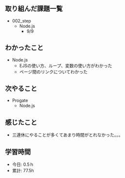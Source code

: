 ## 取り組んだ課題一覧
- 002_step
  - Node.js
    - 9/9
   
## わかったこと
- Node.js
  - EJSの使い方、ループ、変数の使い方がわかった
  - ページ間のリンクについてわかった
 
## 次やること
- Progate
  - Node.js
    
## 感じたこと
- 三連休にやることが多くてあまり時間がとれなかった。。。
  
## 学習時間
- 今日: 0.5ｈ
- 累計: 77.5h
